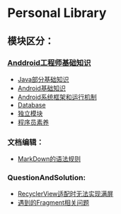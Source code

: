 Personal Library
=================================
## 模块区分：
### [Anddroid工程师基础知识](https://github.com/fogcoding/FogLibrary/tree/master/Basic-Knowledge)
* [Java部分基础知识](https://github.com/fogcoding/FogLibrary/tree/master/Basic-Knowledge/Java-module)
* [Android基础知识](https://github.com/fogcoding/FogLibrary/tree/master/Basic-Knowledge/Basic-knowledge-of-Android)
* [Android系统框架和运行机制](https://github.com/fogcoding/FogLibrary/tree/master/Basic-Knowledge/Android-Framework-and-operation-mechanism)
* [Database](https://github.com/fogcoding/FogLibrary/tree/master/Basic-Knowledge/Database)
* [独立模块](https://github.com/fogcoding/FogLibrary/tree/master/Basic-Knowledge/Independent-module) 
* [程序员素养](https://github.com/fogcoding/FogLibrary/tree/master/Basic-Knowledge/About-software-engineer)

### 文档编辑：
* [MarkDown的语法规则](https://github.com/fogcoding/FogLibrary/blob/master/Syntax/MarkDown%E7%9A%84%E8%AF%AD%E6%B3%95%E8%A7%84%E5%88%99)

### QuestionAndSolution:
* [RecyclerView适配时无法实现满屏](https://github.com/fogcoding/FogLibrary/blob/master/QuestionAndSolution/RecyclerView%E6%97%A0%E6%B3%95%E6%BB%A1%E5%B1%8F.md)
* [遇到的Fragment相关问题](https://github.com/fogcoding/FogLibrary/blob/master/QuestionAndSolution/Fragment%E7%9B%B8%E5%85%B3%E9%97%AE%E9%A2%98.md)
